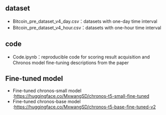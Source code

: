 ## dataset

- Bitcoin_pre_dataset_v4_day.csv：datasets with one-day time interval
- Bitcoin_pre_dataset_v4_hour.csv：datasets with one-hour time interval

## code

-  Code.ipynb：reproducible code for scoring result acquisition and Chronos model fine-tuning descriptions from the paper

## Fine-tuned model

- Fine-tuned chronos-small model :https://huggingface.co/MxwangSD/chronos-t5-small-fine-tuned
- Fine-tuned chronos-base model :https://huggingface.co/MxwangSD/chronos-t5-base-fine-tuned-v2
